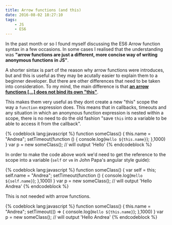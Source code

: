 ```yaml
---
title: Arrow functions (and this)
date: 2016-08-02 18:27:10
tags: 
	- JS
	- ES6
---
```


In the past month or so I found myself discussing the ES6 Arrow function syntax in a few occasions. In some cases I realised that the understanding was **"arrow functions are just a different, more concise way of writing anonymous functions in JS"**. 

A shorter sintax is part of the reason why arrow functions were introduces, but and this is useful as they may be acutally easier to explain them to a beginner developer. But there are other differences that need to be taken into consideration. To my mind, the main difference is that [**an arrow functions [...] does not bind its own "this"**](https://developer.mozilla.org/en-US/docs/Web/JavaScript/Reference/Functions/Arrow_functions).

This makes them very useful as they dont create a new "this" scope the way a `function` expression does. This means that in callbacks, timeouts and any situation in which an anonynous function expression is nested within a scope, there is no need to do the old fashion "save `this` into a variable to be able to access it from the callback".

{% codeblock lang:javascript %}
function someClass() {
	this.name = "Andrea";
	setTimeout(function () {
		console.log(`Hello ${this.name}`);
	},1000)
}
var p = new someClass(); // will output 'Hello'
{% endcodeblock %}

In order to make the code above work we'd need to get the reference to the scope into a variable (`self` or `vm` in John Papa's angular style guide):

{% codeblock lang:javascript %}
function someClass() {
	var self = this;
	self.name = "Andrea";
	setTimeout(function () {
		console.log(`Hello ${self.name}`);
	},1000)
}
var p = new someClass(); // will output 'Hello Andrea'
{% endcodeblock %}

This is not needed with arrow functions.

{% codeblock lang:javascript %}
function someClass() {
	this.name = "Andrea";
	setTimeout(() => {
		console.log(`Hello ${this.name}`);
	},1000)
}
var p = new someClass(); // will output 'Hello Andrea'
{% endcodeblock %}


